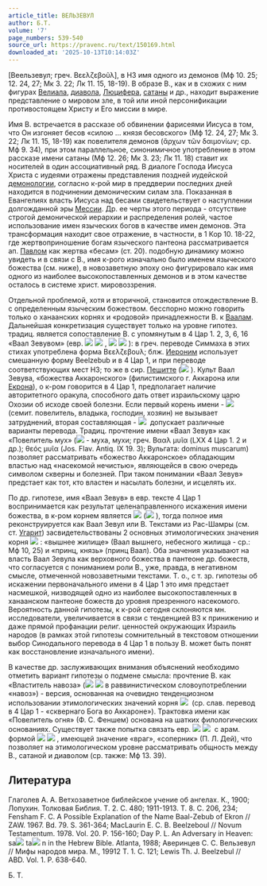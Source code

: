 ```yaml
---
article_title: ВЕЛЬЗЕВУЛ
author: Б.Т.
volume: '7'
page_numbers: 539-540
source_url: https://pravenc.ru/text/150169.html
downloaded_at: '2025-10-13T10:14:03Z'
---
```


[Веельзевул; греч. Βεελζεβοῦλ], в НЗ имя одного из демонов (Мф 10. 25; 12. 24, 27; Мк 3. 22; Лк 11. 15, 18-19). В образе В., как и в схожих с ним фигурах [Велиала](https://pravenc.ru/text/Велиала.html), [диавола](https://pravenc.ru/text/ДИАВОЛ.html), [Люцифера](https://pravenc.ru/text/Люцифера.html), [сатаны](https://pravenc.ru/text/сатаны.html) и др., находит выражение представление о мировом зле, в той или иной персонификации противостоящем Христу и Его миссии в мире.

Имя В. встречается в рассказе об обвинении фарисеями Иисуса в том, что Он изгоняет бесов «силою … князя бесовского» (Мф 12. 24, 27; Мк 3. 22; Лк 11. 15, 18-19) как повелителя демонов (ἄρχων τῶν δαιμονίων; ср. Мф 9. 34), при этом параллельное, синонимичное употребление в этом рассказе имени сатаны (Мф 12. 26; Мк 3. 23; Лк 11. 18) ставит их носителей в один ассоциативный ряд. В диалоге Господа Иисуса Христа с иудеями отражены представления поздней иудейской [демонологии](https://pravenc.ru/text/ДЕМОНОЛОГИЯ.html), согласно к-рой мир в преддверии последних дней находится в подчинении демоническим силам зла. Показанная в Евангелиях власть Иисуса над бесами свидетельствует о наступлении долгожданной эры [Мессии](https://pravenc.ru/text/Мессия.html). Др. ее черты этого периода - отсутствие строгой демонической иерархии и распределения ролей, частое использование имен языческих богов в качестве имен демонов. Эта трансформация находит свое отражение, в частности, в 1 Кор 10. 18-22, где жертвоприношение богам языческого пантеона рассматривается ап. [Павлом](https://pravenc.ru/text/Павел.html) как жертва «бесам» (ст. 20). подобную динамику можно увидеть и в связи с В., имя к-рого изначально было именем языческого божества (см. ниже), в новозаветную эпоху оно фигурировало как имя одного из наиболее высокопоставленных демонов и в этом качестве осталось в системе христ. мировоззрения.

Отдельной проблемой, хотя и вторичной, становится отождествление В. с определенным языческим божеством. бесспорно можно говорить только о ханаанских корнях и «родовой» принадлежности В. к [Ваалам](https://pravenc.ru/text/Ваалам.html). Дальнейшая конкретизация существует только на уровне гипотез. традиц. является сопоставление В. с упомянутым в 4 Цар 1. 2, 3, 6, 16 «Ваал Зевувом» (евр. ![](<https://pravenc.ru/char/2712331/bwbz /image.png>) ![](<https://pravenc.ru/char/2712331/ lx5bb/image.png>) , ![](<https://pravenc.ru/char/26062/baal /image.png>) ![](<https://pravenc.ru/char/26062/ zx26x26bWWb/image.png>) ): в греч. переводе Симмаха в этих стихах употреблена форма Βεελζεβουλ; блж. [Иероним](https://pravenc.ru/text/Иероним.html) использует смешанную форму Beelzebub и в 4 Цар 1, и при переводе соответствующих мест НЗ; то же в сир. [Пешитте](https://pravenc.ru/text/Пешитта.html) (![](https://pravenc.ru/char/26094/BOCQerC/image.png) ). Культ Ваал Зевува, «божества Аккаронского» (филистимского г. Аккарона или [Екрона](https://pravenc.ru/text/ЕКРОН.html)), о к-ром говорится в 4 Цар 1, предполагает наличие авторитетного оракула, способного дать ответ израильскому царю Охозии об исходе своей болезни. Если первый корень имени - ![](https://pravenc.ru/char/2712331/lx5bb/image.png)  (семит. повелитель, владыка, господин, хозяин) не вызывает затруднений, вторая составляющая - ![](https://pravenc.ru/char/2712331/bwbz/image.png)  допускает различные варианты перевода. Традиц. прочтение имени «Ваал Зевув» как «Повелитель мух» (![](<https://pravenc.ru/char/2712331/bwbz /image.png>) - муха, мухи; греч. Βααλ μυῖα (LXX 4 Цар 1. 2 и др.); θεός μυῖα (Jos. Flav. Antiq. IX 19. 3); Вульгата: dominus muscarum) позволяет рассматривать «божество Аккаронское» обладающим властью над «насекомой нечистью», являющейся в свою очередь символом скверны и болезней. При таком понимании «Ваал Зевув» предстает как тот, кто властен и насылать болезни, и исцелять их.

По др. гипотезе, имя «Ваал Зевув» в евр. тексте 4 Цар 1 воспринимается как результат целенаправленного искажения имени божества, в к-ром корнем является ![](<https://pravenc.ru/char/26062/zx26bWl /image.png>) (![](https://pravenc.ru/char/2712331/lbz/image.png) ), тогда полное имя реконструируется как Ваал Зевул или В. Текстами из Рас-Шамры (см. ст. [Угарит](https://pravenc.ru/text/Угарит.html)) засвидетельствованы 2 основных этимологических значения корня ![](https://pravenc.ru/char/26062/zx26bWl/image.png) : «вышнее жилище» (Ваал вышнего, небесного жилища - ср.: Мф 10, 25) и «принц, князь» (принц Ваал). Оба значения указывают на власть Ваал Зевула как верховного божества в пантеоне др. божеств, что согласуется с пониманием роли В., уже, правда, в негативном смысле, отмеченной новозаветными текстами. Т. о., с т. зр. гипотезы об искажении первоначального имени в 4 Цар 1 это имя предстает насмешкой, низводящей одно из наиболее высокопоставленных в ханаанском пантеоне божеств до уровня презренного насекомого. Вероятность данной гипотезы, к к-рой сегодня склоняются мн. исследователи, увеличивается в связи с тенденцией ВЗ к принижению и даже прямой профанации религ. ценностей окружающих Израиль народов (в рамках этой гипотезы сомнительный в текстовом отношении выбор Синодального перевода в 4 Цар 1 в пользу В. может быть понят как восстановление изначального имени).

В качестве др. заслуживающих внимания объяснений необходимо отметить вариант гипотезы о подмене смысла: прочтение В. как «Властитель навоза» (![](<https://pravenc.ru/char/2712331/lbz /image.png>) ![](<https://pravenc.ru/char/26062/zebel /image.png>) в раввинистическом словоупотреблении «навоз») - версия, основанная на очевидно тенденциозном использовании этимологических значений корня ![](https://pravenc.ru/char/2712331/lbz/image.png)  (ср. слав. перевод в 4 Цар 1 - «сквернаго Бога во Аккароне»). Трактовка имени как «Повелитель огня» (Ф. С. Феншем) основана на шатких филологических основаниях. Существует также попытка связать евр. ![](<https://pravenc.ru/char/26062/baal /image.png>) ![](<https://pravenc.ru/char/26062/ zx26bWb/image.png>)  с арам. формой ![](<https://pravenc.ru/char/26062/bx26x7eEl /image.png>) ![](<https://pravenc.ru/char/26062/ dx26bAbAx60/image.png>) , имеющей значение «враг», «соперник» (П. Л. Дей), что позволяет на этимологическом уровне рассматривать общность между В., сатаной и диаволом (ср. также: Мф 13. 39).

## Литература

Глаголев А. А. Ветхозаветное библейское учение об ангелах. К., 1900; Лопухин. Толковая Библия. Т. 2. С. 480; 1911-1913. Т. 8. С. 206, 234; Fensham F. C. A Possible Explanation of the Name Baal-Zebub of Ekron // ZAW. 1967. Bd. 79. S. 361-364; MacLaurin E. C. B. Beelzeboul // Novum Testamentum. 1978. Vol. 20. P. 156-160; Day P. L. An Adversary in Heaven: sa![](https://pravenc.ru/char/26150/x5cx5c/image.png) ta![](https://pravenc.ru/char/26150/x5cx5c/image.png) n in the Hebrew Bible. Atlanta, 1988; Аверинцев С. С. Вельзевул // Мифы народов мира. M., 19912 Т. 1. С. 121; Lewis Th. J. Beelzebul // ABD. Vol. 1. P. 638-640.

Б.   Т.
